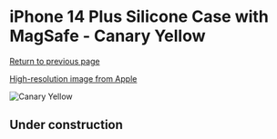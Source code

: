 # iPhone 14 Plus Silicone Case with MagSafe - Canary Yellow

[Return to previous page](/iphone_14)

[High-resolution image from Apple](https://store.storeimages.cdn-apple.com/8756/as-images.apple.com/is/MQUC3?wid=4500&hei=4500&fmt=png)

<div style="width: 512px"><img src="/almost_uncompressed/MQUC3.webp" alt="Canary Yellow"></div>

## Under construction
